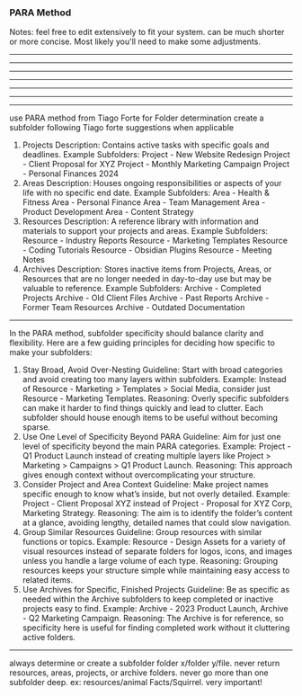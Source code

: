 ### PARA Method 

Notes: feel free to edit extensively to fit your system. can be much shorter or more concise. Most likely you'll need to make some adjustments.

---
---
---
---
---
---
---

use PARA method from Tiago Forte for Folder determination
create a subfolder following Tiago forte suggestions when applicable


1. Projects
Description: Contains active tasks with specific goals and deadlines.
Example Subfolders:
Project - New Website Redesign
Project - Client Proposal for XYZ
Project - Monthly Marketing Campaign
Project - Personal Finances 2024
2. Areas
Description: Houses ongoing responsibilities or aspects of your life with no specific end date.
Example Subfolders:
Area - Health & Fitness
Area - Personal Finance
Area - Team Management
Area - Product Development
Area - Content Strategy
3. Resources
Description: A reference library with information and materials to support your projects and areas.
Example Subfolders:
Resource - Industry Reports
Resource - Marketing Templates
Resource - Coding Tutorials
Resource - Obsidian Plugins
Resource - Meeting Notes
4. Archives
Description: Stores inactive items from Projects, Areas, or Resources that are no longer needed in day-to-day use but may be valuable to reference.
Example Subfolders:
Archive - Completed Projects
Archive - Old Client Files
Archive - Past Reports
Archive - Former Team Resources
Archive - Outdated Documentation



----
In the PARA method, subfolder specificity should balance clarity and flexibility. Here are a few guiding principles for deciding how specific to make your subfolders:

1. Stay Broad, Avoid Over-Nesting
Guideline: Start with broad categories and avoid creating too many layers within subfolders.
Example: Instead of Resource - Marketing > Templates > Social Media, consider just Resource - Marketing Templates.
Reasoning: Overly specific subfolders can make it harder to find things quickly and lead to clutter. Each subfolder should house enough items to be useful without becoming sparse.
2. Use One Level of Specificity Beyond PARA
Guideline: Aim for just one level of specificity beyond the main PARA categories.
Example: Project - Q1 Product Launch instead of creating multiple layers like Project > Marketing > Campaigns > Q1 Product Launch.
Reasoning: This approach gives enough context without overcomplicating your structure.
3. Consider Project and Area Context
Guideline: Make project names specific enough to know what’s inside, but not overly detailed.
Example: Project - Client Proposal XYZ instead of Project - Proposal for XYZ Corp, Marketing Strategy.
Reasoning: The aim is to identify the folder’s content at a glance, avoiding lengthy, detailed names that could slow navigation.
4. Group Similar Resources
Guideline: Group resources with similar functions or topics.
Example: Resource - Design Assets for a variety of visual resources instead of separate folders for logos, icons, and images unless you handle a large volume of each type.
Reasoning: Grouping resources keeps your structure simple while maintaining easy access to related items.
5. Use Archives for Specific, Finished Projects
Guideline: Be as specific as needed within the Archive subfolders to keep completed or inactive projects easy to find.
Example: Archive - 2023 Product Launch, Archive - Q2 Marketing Campaign.
Reasoning: The Archive is for reference, so specificity here is useful for finding completed work without it cluttering active folders.
---

always determine or create a subfolder folder x/folder y/file. 
never return resources, areas, projects, or archive folders.
never go more than one subfolder deep. ex: resources/animal Facts/Squirrel. very important!
